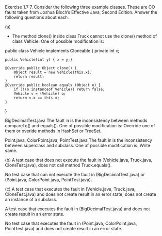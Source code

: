 Exercise 1.7
7. Consider the following three example classes. These are OO faults taken from Joshua Bloch’s
Effective Java, Second Edition. Answer the following questions about each.
    
(a)
- The method clone() inside class Truck cannot use the clone() method of class Vehicle. One of possible modification is:

public class Vehicle implements Cloneable
{
    private int x;

    public Vehicle(int y) { x = y;}

    @Override public Object clone() {
        Object result = new Vehicle(this.x);
        return result;
    }
    @Override public boolean equals (Object o) {
        if (!(o instanceof Vehicle)) return false;
        Vehicle v = (Vehicle) o;
        return v.x == this.x;
    }
}
    
BigDecimalTest.java
The fault in is the inconsistency between methods compareTo() and equals(). One of possible modification is: Override one of them or overide methods in HashSet or TreeSet. 
    
Point.java, ColorPoint.java, PointTest.java 
The fault in is the inconsistency between superclass and subclass. One of possible modification is: Write same.
    
(b)
A test case that does not execute the fault in (Vehicle.java, Truck.java, CloneTest.java), does not call method Truck.equals().
    
No test case that can not execute the fault in (BigDecimalTest.java) or (Point.java, ColorPoint.java, PointTest.java).
    
(c)
A test case that executes the fault in (Vehicle.java, Truck.java, CloneTest.java) and does not create result in an error state, does not create an instance of a subclass.
    
A test case that executes the fault in (BigDecimalTest.java) and does not create result in an error state.
    
No test case that executes the fault in (Point.java, ColorPoint.java, PointTest.java) and does not create result in an error state.